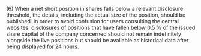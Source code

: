 (6) When a net short position in shares falls below a relevant disclosure threshold, the details, including the actual size of the position, should be published. In order to avoid confusion for users consulting the central websites, disclosures of positions that have fallen below 0,5 % of the issued share capital of the company concerned should not remain indefinitely alongside the live positions but should be available as historical data after being displayed for 24 hours.